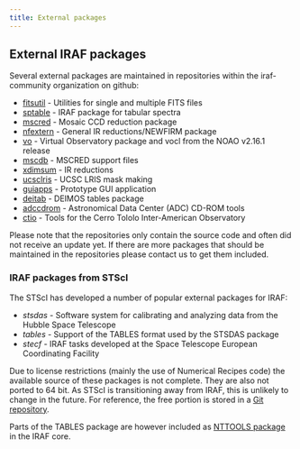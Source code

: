 ```yaml
---
title: External packages
---
```


## External IRAF packages

Several external packages are maintained in repositories within the
iraf-community organization on github:

* [fitsutil](https://github.com/iraf-community/iraf-fitsutil) -
  Utilities for single and multiple FITS files
* [sptable](https://github.com/iraf-community/iraf-sptable) -
  IRAF package for tabular spectra
* [mscred](https://github.com/iraf-community/iraf-mscred) -
  Mosaic CCD reduction package
* [nfextern](https://github.com/iraf-community/iraf-nfextern) -
  General IR reductions/NEWFIRM package 
* [vo](https://github.com/iraf-community/iraf-vo) -
  Virtual Observatory package and vocl from the NOAO v2.16.1 release
* [mscdb](https://github.com/iraf-community/iraf-mscdb) -
  MSCRED support files
* [xdimsum](https://github.com/iraf-community/iraf-xdimsum) -
  IR reductions
* [ucsclris](https://github.com/iraf-community/iraf-ucsclris) -
  UCSC LRIS mask making
* [guiapps](https://github.com/iraf-community/iraf-guiapps) -
  Prototype GUI application 
* [deitab](https://github.com/iraf-community/iraf-deitab) -
  DEIMOS tables package 
* [adccdrom](https://github.com/iraf-community/iraf-adccdrom) -
  Astronomical Data Center (ADC) CD-ROM tools
* [ctio](https://github.com/iraf-community/iraf-ctio) -
  Tools for the Cerro Tololo Inter-American Observatory

Please note that the repositories only contain the source code and often did
not receive an update yet. If there are more packages that should be
maintained in the repositories please contact us to get them included.

### IRAF packages from STScI

The STScI has developed a number of popular external packages for IRAF:

* *stsdas* - Software system for calibrating and analyzing data from the
  Hubble Space Telescope
* *tables* - Support of the TABLES format used by the STSDAS package
* *stecf* - IRAF tasks developed at the Space Telescope European Coordinating 
  Facility

Due to license restrictions (mainly the use of Numerical Recipes code)
the available source of these packages is not complete. They are also
not ported to 64 bit. As STScI is transitioning away from IRAF, this
is unlikely to change in the future. For reference, the free portion
is stored in a [Git repository](https://github.com/iraf-community/stsdas).

Parts of the TABLES package are however included as 
[NTTOOLS package](https://iraf.readthedocs.io/en/latest/tasks/utilities/nttools/index.html)
in the IRAF core.
